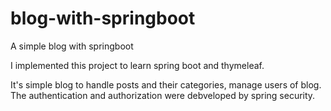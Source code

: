 # blog-with-springboot
A simple blog with springboot 

I implemented this project to learn spring boot and thymeleaf.

It's simple blog to handle posts and their categories, manage users of blog. 
The authentication and authorization were debveloped by spring security.
